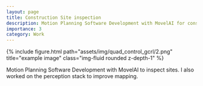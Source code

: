 ```yaml
---
layout: page
title: Construction Site inspection
description: Motion Planning Software Development with MovelAI for construction site inspection
importance: 3
category: Work
---
```



<div class="row">
    <div class="col-sm mt-3 mt-md-0">
        {% include figure.html path="assets/img/quad_control_gcrl/2.png" title="example image" class="img-fluid rounded z-depth-1" %}
    </div>
</div>



Motion Planning Software Development with MovelAI to inspect sites. I also worked on the perception stack to improve mapping.



